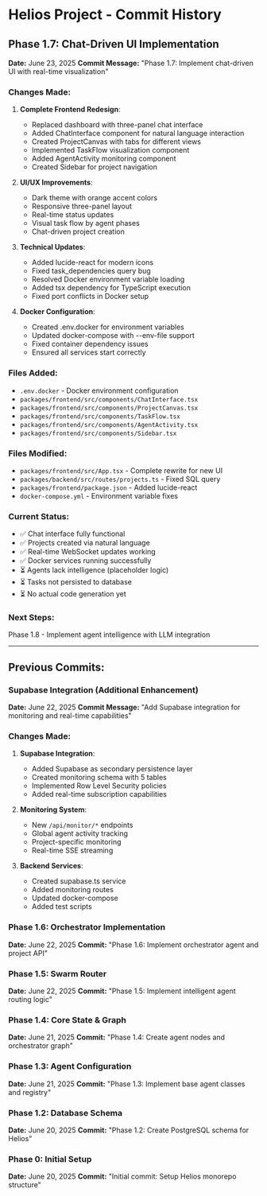 # Helios Project - Commit History

## Phase 1.7: Chat-Driven UI Implementation
**Date:** June 23, 2025
**Commit Message:** "Phase 1.7: Implement chat-driven UI with real-time visualization"

### Changes Made:
1. **Complete Frontend Redesign**:
   - Replaced dashboard with three-panel chat interface
   - Added ChatInterface component for natural language interaction
   - Created ProjectCanvas with tabs for different views
   - Implemented TaskFlow visualization component
   - Added AgentActivity monitoring component
   - Created Sidebar for project navigation

2. **UI/UX Improvements**:
   - Dark theme with orange accent colors
   - Responsive three-panel layout
   - Real-time status updates
   - Visual task flow by agent phases
   - Chat-driven project creation

3. **Technical Updates**:
   - Added lucide-react for modern icons
   - Fixed task_dependencies query bug
   - Resolved Docker environment variable loading
   - Added tsx dependency for TypeScript execution
   - Fixed port conflicts in Docker setup

4. **Docker Configuration**:
   - Created .env.docker for environment variables
   - Updated docker-compose with --env-file support
   - Fixed container dependency issues
   - Ensured all services start correctly

### Files Added:
- `.env.docker` - Docker environment configuration
- `packages/frontend/src/components/ChatInterface.tsx`
- `packages/frontend/src/components/ProjectCanvas.tsx`
- `packages/frontend/src/components/TaskFlow.tsx`
- `packages/frontend/src/components/AgentActivity.tsx`
- `packages/frontend/src/components/Sidebar.tsx`

### Files Modified:
- `packages/frontend/src/App.tsx` - Complete rewrite for new UI
- `packages/backend/src/routes/projects.ts` - Fixed SQL query
- `packages/frontend/package.json` - Added lucide-react
- `docker-compose.yml` - Environment variable fixes

### Current Status:
- ✅ Chat interface fully functional
- ✅ Projects created via natural language
- ✅ Real-time WebSocket updates working
- ✅ Docker services running successfully
- ⏳ Agents lack intelligence (placeholder logic)
- ⏳ Tasks not persisted to database
- ⏳ No actual code generation yet

### Next Steps:
Phase 1.8 - Implement agent intelligence with LLM integration

---

## Previous Commits:

### Supabase Integration (Additional Enhancement)
**Date:** June 22, 2025
**Commit Message:** "Add Supabase integration for monitoring and real-time capabilities"

### Changes Made:
1. **Supabase Integration**:
   - Added Supabase as secondary persistence layer
   - Created monitoring schema with 5 tables
   - Implemented Row Level Security policies
   - Added real-time subscription capabilities

2. **Monitoring System**:
   - New `/api/monitor/*` endpoints
   - Global agent activity tracking
   - Project-specific monitoring
   - Real-time SSE streaming

3. **Backend Services**:
   - Created supabase.ts service
   - Added monitoring routes
   - Updated docker-compose
   - Added test scripts

### Phase 1.6: Orchestrator Implementation
**Date:** June 22, 2025
**Commit:** "Phase 1.6: Implement orchestrator agent and project API"

### Phase 1.5: Swarm Router
**Date:** June 22, 2025
**Commit:** "Phase 1.5: Implement intelligent agent routing logic"

### Phase 1.4: Core State & Graph
**Date:** June 21, 2025
**Commit:** "Phase 1.4: Create agent nodes and orchestrator graph"

### Phase 1.3: Agent Configuration
**Date:** June 21, 2025
**Commit:** "Phase 1.3: Implement base agent classes and registry"

### Phase 1.2: Database Schema
**Date:** June 20, 2025
**Commit:** "Phase 1.2: Create PostgreSQL schema for Helios"

### Phase 0: Initial Setup
**Date:** June 20, 2025
**Commit:** "Initial commit: Setup Helios monorepo structure"